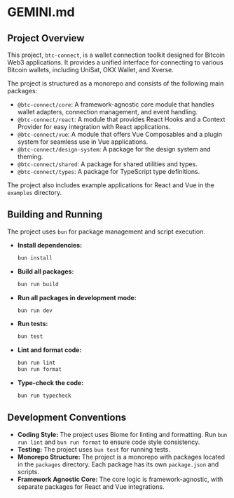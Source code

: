 # GEMINI.md

## Project Overview

This project, `btc-connect`, is a wallet connection toolkit designed for Bitcoin Web3 applications. It provides a unified interface for connecting to various Bitcoin wallets, including UniSat, OKX Wallet, and Xverse.

The project is structured as a monorepo and consists of the following main packages:

*   `@btc-connect/core`: A framework-agnostic core module that handles wallet adapters, connection management, and event handling.
*   `@btc-connect/react`: A module that provides React Hooks and a Context Provider for easy integration with React applications.
*   `@btc-connect/vue`: A module that offers Vue Composables and a plugin system for seamless use in Vue applications.
*   `@btc-connect/design-system`: A package for the design system and theming.
*   `@btc-connect/shared`: A package for shared utilities and types.
*   `@btc-connect/types`: A package for TypeScript type definitions.

The project also includes example applications for React and Vue in the `examples` directory.

## Building and Running

The project uses `bun` for package management and script execution.

*   **Install dependencies:**
    ```bash
    bun install
    ```

*   **Build all packages:**
    ```bash
    bun run build
    ```

*   **Run all packages in development mode:**
    ```bash
    bun run dev
    ```

*   **Run tests:**
    ```bash
    bun test
    ```

*   **Lint and format code:**
    ```bash
    bun run lint
    bun run format
    ```

*   **Type-check the code:**
    ```bash
    bun run typecheck
    ```

## Development Conventions

*   **Coding Style:** The project uses Biome for linting and formatting. Run `bun run lint` and `bun run format` to ensure code style consistency.
*   **Testing:** The project uses `bun test` for running tests.
*   **Monorepo Structure:** The project is a monorepo with packages located in the `packages` directory. Each package has its own `package.json` and scripts.
*   **Framework Agnostic Core:** The core logic is framework-agnostic, with separate packages for React and Vue integrations.
